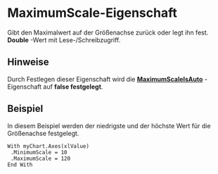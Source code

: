 
# MaximumScale-Eigenschaft

Gibt den Maximalwert auf der Größenachse zurück oder legt ihn fest.  **Double** -Wert mit Lese-/Schreibzugriff.


## Hinweise

Durch Festlegen dieser Eigenschaft wird die  **[MaximumScaleIsAuto](ca8115b8-0a45-0c88-5a5c-89c93d791452.md)** -Eigenschaft auf **false festgelegt**.


## Beispiel

In diesem Beispiel werden der niedrigste und der höchste Wert für die Größenachse festgelegt.


```
With myChart.Axes(xlValue) 
 .MinimumScale = 10 
 .MaximumScale = 120 
End With
```


